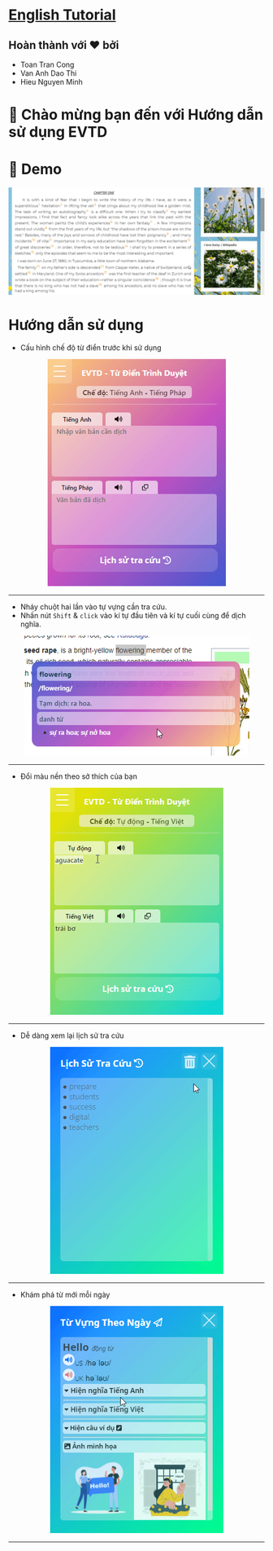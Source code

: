 # [English Tutorial](./English.md) 
## Hoàn thành với ❤ bởi
* Toan Tran Cong
* Van Anh Dao Thi 
* Hieu Nguyen Minh
# 👋 Chào mừng bạn đến với Hướng dẫn sử dụng EVTD


# 🚀 Demo
![demo_en](./demo.gif)

# Hướng dẫn sử dụng
* Cấu hình chế độ từ điển trước khi sử dụng
<p align="center">
  <img  src="./feature2.gif">
</p>

---
* Nháy chuột hai lần vào tự vựng cần tra cứu.
* Nhấn nút ```Shift``` & ```click``` vào kí tự đầu tiên và kí tự cuối cùng để dịch nghĩa.

<p align="center">
  <img src="./feature1.gif">
</p>

---
* Đổi màu nền theo sở thích của bạn
<p align="center">
  <img src="./color.gif">
</p>

---
* Dễ dàng xem lại lịch sử tra cứu
<p align="center">
  <img src="./history.gif">
</p>

---
* Khám phá từ mới mỗi ngày
<p align="center">
  <img src="./daily.gif">
</p>

---

